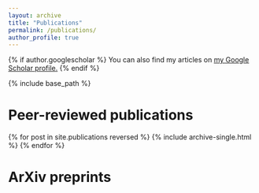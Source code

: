```yaml
---
layout: archive
title: "Publications"
permalink: /publications/
author_profile: true
---
```


{% if author.googlescholar %}
  You can also find my articles on <u><a href="{{author.googlescholar}}">my Google Scholar profile</a>.</u>
{% endif %}

{% include base_path %}

Peer-reviewed publications
======

{% for post in site.publications reversed %}
  {% include archive-single.html %}
{% endfor %}

ArXiv preprints
======

<script type="text/javascript">
<!--
var arxiv_authorid = "narayanchowdhury_a_1";
//--></script>
<script type="text/javascript" src="https://arxiv.org/js/myarticles.js"></script>
